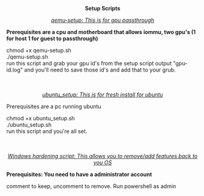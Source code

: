 <center><b>Setup Scripts</b>

<i><u>qemu-setup: This is for gpu passthrough</i></u></center> 

<b>Prerequisites are a cpu and motherboard that allows iommu, two gpu's (1 for host 1 for guest to passthrough)</b>

chmod +x qemu-setup.sh<br>
./qemu-setup.sh<br>
run this script and grab your gpu id's from the setup script output "gpu-id.log" and you'll need to save those id's and add that to your grub.

<br>
<br>

<center><i><u>ubuntu_setup: This is for fresh install for ubuntu</i></u></center>

Prerequisites are a pc running ubuntu

chmod +x ubuntu_setup.sh <br>
./ubuntu_setup.sh <br>
run this script and you're all set.

<br>
<br>

<center><i><u>Windows hardening script: This allows you to remove/add features back to you OS</i></u></center>

<b> Prerequisites: You need to have a administrator account</b>

comment to keep, uncomment to remove. Run powershell as admin
